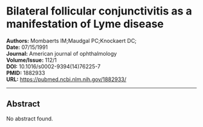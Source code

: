 # Bilateral follicular conjunctivitis as a manifestation of Lyme disease

**Authors:** Mombaerts IM;Maudgal PC;Knockaert DC;  
**Date:** 07/15/1991  
**Journal:** American journal of ophthalmology  
**Volume/Issue:** 112/1  
**DOI:** 10.1016/s0002-9394(14)76225-7  
**PMID:** 1882933  
**URL:** https://pubmed.ncbi.nlm.nih.gov/1882933/

---

## Abstract

No abstract found.
